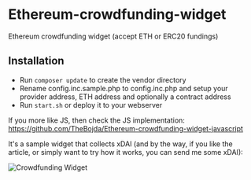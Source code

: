 # Ethereum-crowdfunding-widget
Ethereum crowdfunding widget (accept ETH or ERC20 fundings)

## Installation

- Run `composer update` to create the vendor directory
- Rename config.inc.sample.php to config.inc.php and setup your provider address, ETH address and optionally a contract address
- Run `start.sh` or deploy it to your webserver

If you more like JS, then check the JS implementation: https://github.com/TheBojda/Ethereum-crowdfunding-widget-javascript

It's a sample widget that collects xDAI (and by the way, if you like the article, or simply want to try how it works, you can send me some xDAI):

![Crowdfunding Widget](https://qiaby8b8pf.execute-api.eu-central-1.amazonaws.com)
